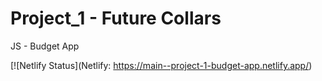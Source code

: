 # Project_1 - Future Collars

JS - Budget App

[![Netlify Status](Netlify: https://main--project-1-budget-app.netlify.app/)
